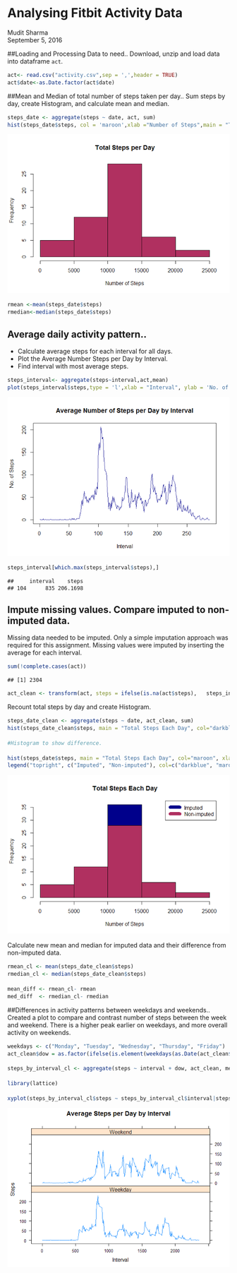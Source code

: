# Analysing Fitbit Activity Data
Mudit Sharma  
September 5, 2016  

##Loading and Processing Data to need..
Download, unzip and load data into dataframe `act`.


```r
act<- read.csv("activity.csv",sep = ',',header = TRUE)
act$date<-as.Date.factor(act$date)
```

##Mean and Median of total number of steps taken per day..
Sum steps by day, create Histogram, and calculate mean and median.

```r
steps_date <- aggregate(steps ~ date, act, sum)
hist(steps_date$steps, col = 'maroon',xlab ="Number of Steps",main = "Total Steps per Day")
```

![](Analysing_FitBit_Activity_Data_files/figure-html/unnamed-chunk-2-1.png)<!-- -->

```r
rmean <-mean(steps_date$steps)
rmedian<-median(steps_date$steps)
```
## Average daily activity pattern..

* Calculate average steps for each interval for all days. 
* Plot the Average Number Steps per Day by Interval. 
* Find interval with most average steps.

```r
steps_interval<- aggregate(steps~interval,act,mean)
plot(steps_interval$steps,type = 'l',xlab = "Interval", ylab = 'No. of Steps', main = "Average Number of Steps per Day by Interval",col="darkblue")
```

![](Analysing_FitBit_Activity_Data_files/figure-html/unnamed-chunk-3-1.png)<!-- -->

```r
steps_interval[which.max(steps_interval$steps),]
```

```
##     interval    steps
## 104      835 206.1698
```
## Impute missing values. Compare imputed to non-imputed data.
Missing data needed to be imputed. Only a simple imputation approach was required for this assignment. 
Missing values were imputed by inserting the average for each interval.

```r
sum(!complete.cases(act))
```

```
## [1] 2304
```

```r
act_clean <- transform(act, steps = ifelse(is.na(act$steps),   steps_interval$steps[match(act$interval,steps_interval$interval)], act$steps))
```
Recount total steps by day and create Histogram.

```r
steps_date_clean <- aggregate(steps ~ date, act_clean, sum)
hist(steps_date_clean$steps, main = "Total Steps Each Day", col="darkblue", xlab="Number of Steps")

#Histogram to show difference.

hist(steps_date$steps, main = "Total Steps Each Day", col="maroon", xlab="Number of Steps", add=T)
legend("topright", c("Imputed", "Non-imputed"), col=c("darkblue", "maroon"), lwd=10)
```

![](Analysing_FitBit_Activity_Data_files/figure-html/unnamed-chunk-5-1.png)<!-- -->

Calculate new mean and median for imputed data and their difference from non-imputed data.

```r
rmean_cl <- mean(steps_date_clean$steps)
rmedian_cl <- median(steps_date_clean$steps)

mean_diff <- rmean_cl- rmean
med_diff  <- rmedian_cl- rmedian
```

##Differences in activity patterns between weekdays and weekends..
Created a plot to compare and contrast number of steps between the week and weekend. There is a higher peak earlier on weekdays, and more overall activity on weekends.  

```r
weekdays <- c("Monday", "Tuesday", "Wednesday", "Thursday", "Friday")
act_clean$dow = as.factor(ifelse(is.element(weekdays(as.Date(act_clean$date)),weekdays), "Weekday", "Weekend"))

steps_by_interval_cl <- aggregate(steps ~ interval + dow, act_clean, mean)

library(lattice)

xyplot(steps_by_interval_cl$steps ~ steps_by_interval_cl$interval|steps_by_interval_cl$dow, main="Average Steps per Day by Interval",xlab="Interval", ylab="Steps",layout=c(1,2), type="l")
```

![](Analysing_FitBit_Activity_Data_files/figure-html/unnamed-chunk-7-1.png)<!-- -->
